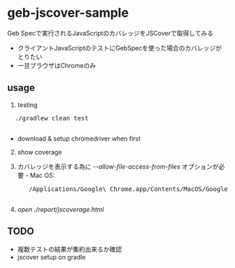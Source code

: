 # geb-jscover-sample

Geb Specで実行されるJavaScriptのカバレッジをJSCoverで取得してみる

- クライアントJavaScriptのテストにGebSpecを使った場合のカバレッジがとりたい
- 一旦ブラウザはChromeのみ

## usage

1. testing
  <pre>
  ./gradlew clean test
  </pre>
  - download & setup chromedriver when first

2. show coverage
  1. カバレッジを表示する為に *--allow-file-access-from-files* オプションが必要
    - Mac OS:
        <pre>
        /Applications/Google\ Chrome.app/Contents/MacOS/Google\ Chrome --allow-file-access-from-files
        </pre>

  2. *open ./report/jscoverage.html*

## TODO

- 複数テストの結果が集約出来るか確認
- jscover setup on gradle
